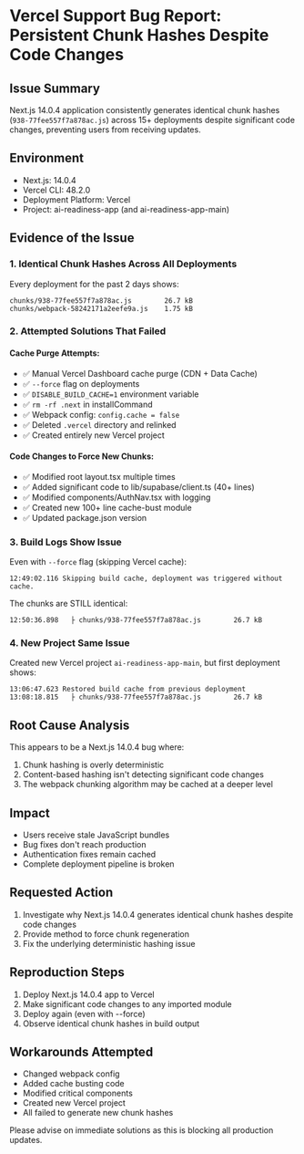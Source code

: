 # Vercel Support Bug Report: Persistent Chunk Hashes Despite Code Changes

## Issue Summary
Next.js 14.0.4 application consistently generates identical chunk hashes (`938-77fee557f7a878ac.js`) across 15+ deployments despite significant code changes, preventing users from receiving updates.

## Environment
- Next.js: 14.0.4
- Vercel CLI: 48.2.0
- Deployment Platform: Vercel
- Project: ai-readiness-app (and ai-readiness-app-main)

## Evidence of the Issue

### 1. Identical Chunk Hashes Across All Deployments
Every deployment for the past 2 days shows:
```
chunks/938-77fee557f7a878ac.js        26.7 kB
chunks/webpack-58242171a2eefe9a.js    1.75 kB
```

### 2. Attempted Solutions That Failed

#### Cache Purge Attempts:
- ✅ Manual Vercel Dashboard cache purge (CDN + Data Cache)
- ✅ `--force` flag on deployments
- ✅ `DISABLE_BUILD_CACHE=1` environment variable
- ✅ `rm -rf .next` in installCommand
- ✅ Webpack config: `config.cache = false`
- ✅ Deleted `.vercel` directory and relinked
- ✅ Created entirely new Vercel project

#### Code Changes to Force New Chunks:
- ✅ Modified root layout.tsx multiple times
- ✅ Added significant code to lib/supabase/client.ts (40+ lines)
- ✅ Modified components/AuthNav.tsx with logging
- ✅ Created new 100+ line cache-bust module
- ✅ Updated package.json version

### 3. Build Logs Show Issue

Even with `--force` flag (skipping Vercel cache):
```
12:49:02.116 Skipping build cache, deployment was triggered without cache.
```

The chunks are STILL identical:
```
12:50:36.898   ├ chunks/938-77fee557f7a878ac.js        26.7 kB
```

### 4. New Project Same Issue
Created new Vercel project `ai-readiness-app-main`, but first deployment shows:
```
13:06:47.623 Restored build cache from previous deployment
13:08:18.815   ├ chunks/938-77fee557f7a878ac.js        26.7 kB
```

## Root Cause Analysis

This appears to be a Next.js 14.0.4 bug where:
1. Chunk hashing is overly deterministic
2. Content-based hashing isn't detecting significant code changes
3. The webpack chunking algorithm may be cached at a deeper level

## Impact
- Users receive stale JavaScript bundles
- Bug fixes don't reach production
- Authentication fixes remain cached
- Complete deployment pipeline is broken

## Requested Action
1. Investigate why Next.js 14.0.4 generates identical chunk hashes despite code changes
2. Provide method to force chunk regeneration
3. Fix the underlying deterministic hashing issue

## Reproduction Steps
1. Deploy Next.js 14.0.4 app to Vercel
2. Make significant code changes to any imported module
3. Deploy again (even with --force)
4. Observe identical chunk hashes in build output

## Workarounds Attempted
- Changed webpack config
- Added cache busting code
- Modified critical components
- Created new Vercel project
- All failed to generate new chunk hashes

Please advise on immediate solutions as this is blocking all production updates.